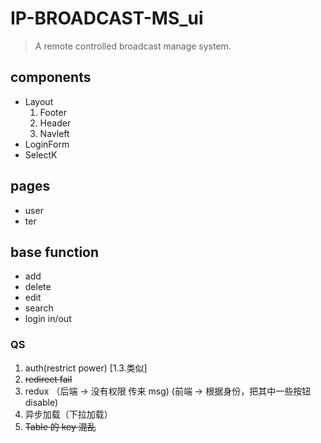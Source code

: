 # IP-BROADCAST-MS_ui

> A remote controlled broadcast manage system.

## components

- Layout
  1.  Footer
  2.  Header
  3.  Navleft
- LoginForm
- SelectK

## pages

- user
- ter

## base function

- add
- delete
- edit
- search
- login in/out

### QS

1. auth(restrict power) [1.3.类似]
2. <del>redirect fail</del>
3. redux （后端 -> 没有权限 传来 msg) (前端 -> 根据身份，把其中一些按钮 disable)
4. 异步加载（下拉加载）
5. <del>Table 的 key 混乱</del>
